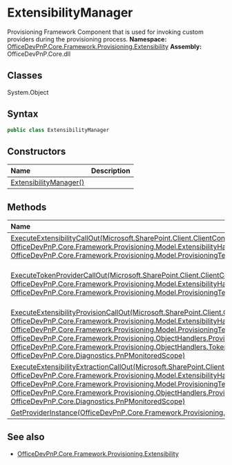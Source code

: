 # ExtensibilityManager
Provisioning Framework Component that is used for invoking custom providers during the provisioning process.
**Namespace:** [OfficeDevPnP.Core.Framework.Provisioning.Extensibility](OfficeDevPnP.Core.Framework.Provisioning.Extensibility.md)
**Assembly:** OfficeDevPnP.Core.dll
## Classes
System.Object
## Syntax
```C#
public class ExtensibilityManager
```
## Constructors
|**Name**|**Description**|
|:-----|:-----|
| [ExtensibilityManager()](ExtensibilityManagerconstructor1details.md) | 
## Methods
|**Name**|**Description**|
|:-----|:-----|
| [ExecuteExtensibilityCallOut(Microsoft.SharePoint.Client.ClientContext, OfficeDevPnP.Core.Framework.Provisioning.Model.ExtensibilityHandler, OfficeDevPnP.Core.Framework.Provisioning.Model.ProvisioningTemplate)](ExtensibilityManagerExecuteExtensibilityCallOutMicrosoft.SharePoint.Client.ClientContextOfficeDevPnP.Core.Framework.Provisioning.Model.ExtensibilityHandlerOfficeDevPnP.Core.Framework.Provisioning.Model.ProvisioningTemplate.md) | Method to Invoke Custom Provisioning Providers. Ensure the ClientContext is not disposed in the custom provider.
| [ExecuteTokenProviderCallOut(Microsoft.SharePoint.Client.ClientContext, OfficeDevPnP.Core.Framework.Provisioning.Model.ExtensibilityHandler, OfficeDevPnP.Core.Framework.Provisioning.Model.ProvisioningTemplate)](ExtensibilityManagerExecuteTokenProviderCallOutMicrosoft.SharePoint.Client.ClientContextOfficeDevPnP.Core.Framework.Provisioning.Model.ExtensibilityHandlerOfficeDevPnP.Core.Framework.Provisioning.Model.ProvisioningTemplate.md) | Method to Invoke Custom Provisioning Token Providers which implement the IProvisioningExtensibilityTokenProvider interface. Ensure the ClientContext is not disposed in the custom provider.
| [ExecuteExtensibilityProvisionCallOut(Microsoft.SharePoint.Client.ClientContext, OfficeDevPnP.Core.Framework.Provisioning.Model.ExtensibilityHandler, OfficeDevPnP.Core.Framework.Provisioning.Model.ProvisioningTemplate, OfficeDevPnP.Core.Framework.Provisioning.ObjectHandlers.ProvisioningTemplateApplyingInformation, OfficeDevPnP.Core.Framework.Provisioning.ObjectHandlers.TokenParser, OfficeDevPnP.Core.Diagnostics.PnPMonitoredScope)](ExtensibilityManagerExecuteExtensibilityProvisionCallOutMicrosoft.SharePoint.Client.ClientContextOfficeDevPnP.Core.Framework.Provisioning.Model.ExtensibilityHandlerOfficeDevPnP.Core.Framework.Provisioning.Model.ProvisioningTemplateOfficeDevPnP.Core.Framework.Provisioning.ObjectHandlers.ProvisioningTemplateApplyingInformationOfficeDevPnP.Core.Framework.Provisioning.ObjectHandlers.TokenParserOfficeDevPnP.Core.Diagnostics.PnPMonitoredScope.md) | Method to Invoke Custom Provisioning Handlers.
| [ExecuteExtensibilityExtractionCallOut(Microsoft.SharePoint.Client.ClientContext, OfficeDevPnP.Core.Framework.Provisioning.Model.ExtensibilityHandler, OfficeDevPnP.Core.Framework.Provisioning.Model.ProvisioningTemplate, OfficeDevPnP.Core.Framework.Provisioning.ObjectHandlers.ProvisioningTemplateCreationInformation, OfficeDevPnP.Core.Diagnostics.PnPMonitoredScope)](ExtensibilityManagerExecuteExtensibilityExtractionCallOutMicrosoft.SharePoint.Client.ClientContextOfficeDevPnP.Core.Framework.Provisioning.Model.ExtensibilityHandlerOfficeDevPnP.Core.Framework.Provisioning.Model.ProvisioningTemplateOfficeDevPnP.Core.Framework.Provisioning.ObjectHandlers.ProvisioningTemplateCreationInformationOfficeDevPnP.Core.Diagnostics.PnPMonitoredScope.md) | Method to Invoke Custom Extraction Handlers.
| [GetProviderInstance(OfficeDevPnP.Core.Framework.Provisioning.Model.ExtensibilityHandler)](ExtensibilityManagerGetProviderInstanceOfficeDevPnP.Core.Framework.Provisioning.Model.ExtensibilityHandler.md) | 
## See also
- [OfficeDevPnP.Core.Framework.Provisioning.Extensibility](OfficeDevPnP.Core.Framework.Provisioning.Extensibility.md)

